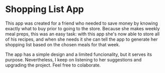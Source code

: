 # Shopping List App

This app was created for a friend who needed to save money by knowing exactly what to buy prior to going to the store. Because she makes weekly meal preps, this was an easy task: with this app she's now able to store all of his recipes, and when she needs it she can tell the app to generate her shopping list based on the chosen meals for that week.

The app has a simple design and a limited funcionality, but it serves its purpose. Nevertheless, I keep on listening to her suggestions and upgrading the project. Feel free to colaborate. 
